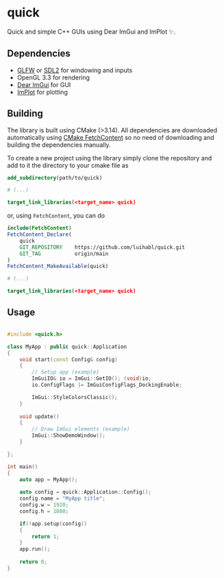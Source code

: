 # quick
Quick and simple C++ GUIs using Dear ImGui and ImPlot ✨.

## Dependencies

- [GLFW](https://github.com/glfw/glfw) or [SDL2](https://github.com/libsdl-org/SDL) for windowing and inputs
- OpenGL 3.3 for rendering
- [Dear ImGui](https://github.com/ocornut/imgui) for GUI
- [ImPlot](https://github.com/epezent/implot) for plotting

## Building

The library is built using CMake (>3.14). All dependencies are downloaded automatically using [CMake FetchContent](https://cmake.org/cmake/help/latest/module/FetchContent.html) so no need of downloading and building the dependencies manually. 

To create a new project using the library simply clone the repository and add to it the directory to your cmake file as

```cmake 
add_subdirectory(path/to/quick)

# (...)

target_link_libraries(<target_name> quick)
```

or, using `FetchContent`, you can do

```cmake 
include(FetchContent)
FetchContent_Declare(
    quick
    GIT_REPOSITORY    https://github.com/luihabl/quick.git
    GIT_TAG           origin/main
)
FetchContent_MakeAvailable(quick)

# (...)

target_link_libraries(<target_name> quick)
```


## Usage

```cpp

#include <quick.h>

class MyApp : public quick::Application
{
    void start(const Config& config)
    {
        // Setup app (example)
        ImGuiIO& io = ImGui::GetIO(); (void)io;
        io.ConfigFlags |= ImGuiConfigFlags_DockingEnable;

        ImGui::StyleColorsClassic();
    }
    
    void update()
    {
        // Draw ImGui elements (example)
        ImGui::ShowDemoWindow();
    }

};

int main()
{
    auto app = MyApp();
    
    auto config = quick::Application::Config();
    config.name = "MyApp title";
    config.w = 1920;
    config.h = 1080;

    if(!app.setup(config))
    {
        return 1;
    }
    app.run();
        
    return 0;
}


```
